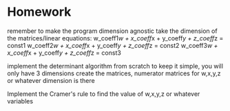 # Homework
remember to make the program dimension agnostic
take the dimension of the matrices/linear equations:
w_coeff1*w + x_coeff*x + y_coeff*y + z_coeff*z = const1
w_coeff2*w + x_coeff*x + y_coeff*y + z_coeff*z = const2
w_coeff3*w + x_coeff*x + y_coeff*y + z_coeff*z = const3


implement the determinant algorithm from scratch
to keep it simple, you will only have 3 dimensions
create the matrices, numerator matrices for w,x,y,z or whatever dimension is there

Implement the Cramer's rule to find the value of w,x,y,z or whatever variables
